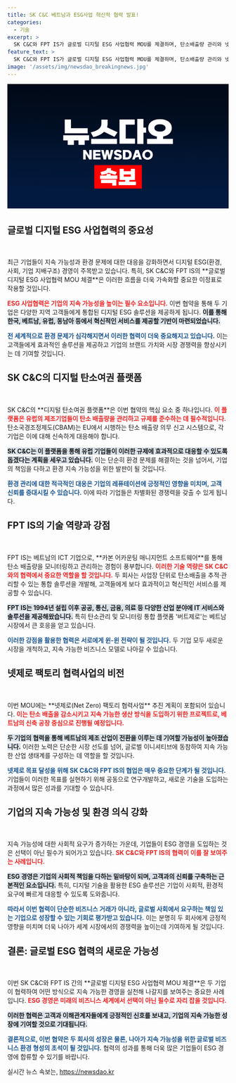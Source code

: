 ```yaml
---
title: SK C&C 베트남과 ESG사업 혁신적 협력 발표!
categories:
  - 기술
excerpt: >
  SK C&C와 FPT IS가 글로벌 디지털 ESG 사업협력 MOU를 체결하며, 탄소배출량 관리와 넷제로 목표 달성을 위한 혁신적 협력에 나섭니다. 두 기업의 결합으로 아시아와 유럽 시장에서의 ESG 솔루션이 주목받을 예정입니다!
feature_text: >
  SK C&C와 FPT IS가 글로벌 디지털 ESG 사업협력 MOU를 체결하며, 탄소배출량 관리와 넷제로 목표 달성을 위한 혁신적 협력에 나섭니다. 두 기업의 결합으로 아시아와 유럽 시장에서의 ESG 솔루션이 주목받을 예정입니다!
image: '/assets/img/newsdao_breakingnews.jpg'
---
```


<p><img src="/assets/img/newsdao_breakingnews.jpg" alt="pcversion 속보" /></p>

<h2 data-ke-size="size26">글로벌 디지털 ESG 사업협력의 중요성</h2>

<p data-ke-size="size16">&nbsp;</p>

<p data-ke-size="size16">최근 기업들이 지속 가능성과 환경 문제에 대한 대응을 강화하면서 디지털 ESG(환경, 사회, 기업 지배구조) 경영이 주목받고 있습니다. 특히, SK C&C와 FPT IS의 **글로벌 디지털 ESG 사업협력 MOU 체결**은 이러한 흐름을 더욱 가속화할 중요한 이정표로 작용할 것입니다. 

<b><span style="color: #ee2323;">ESG 사업협력은 기업의 지속 가능성을 높이는 필수 요소입니다.</span></b> 이번 협약을 통해 두 기업은 다양한 지역 고객들에게 통합된 디지털 ESG 솔루션을 제공하게 됩니다. <b><span style="background-color: #21538527;">이를 통해 한국, 베트남, 유럽, 동남아 등에서 혁신적인 서비스를 제공할 기반이 마련되었습니다.</span></b> 

<b><span style="color: #1a5490;">전 세계적으로 환경 문제가 심각해지면서 이러한 협력이 더욱 중요해지고 있습니다.</span></b> 이는 고객들에게 효과적인 솔루션을 제공하고 기업의 브랜드 가치와 시장 경쟁력을 향상시키는 데 기여할 것입니다.</p>

<h2 data-ke-size="size26">SK C&C의 디지털 탄소여권 플랫폼</h2>

<p data-ke-size="size16">&nbsp;</p>

<p data-ke-size="size16">SK C&C의 **디지털 탄소여권 플랫폼**은 이번 협약의 핵심 요소 중 하나입니다. <b><span style="color: #ee2323;">이 플랫폼은 유럽의 제조기업들이 탄소 배출량을 관리하고 규제를 준수하는 데 필수적입니다.</span></b> 탄소국경조정제도(CBAM)는 EU에서 시행하는 탄소 배출량 의무 신고 시스템으로, 각 기업은 이에 대해 신속하게 대응해야 합니다. 

<b><span style="background-color: #21538527;">SK C&C는 이 플랫폼을 통해 유럽 기업들이 이러한 규제에 효과적으로 대응할 수 있도록 돕겠다는 계획을 세우고 있습니다.</span></b> 이는 단순히 환경 문제를 해결하는 것을 넘어서, 기업의 책임을 다하고 환경 지속 가능성을 위한 발판이 될 것입니다. 

<b><span style="color: #1a5490;">환경 관리에 대한 적극적인 대응은 기업의 레퓨테이션에 긍정적인 영향을 미치며, 고객 신뢰를 증대시킬 수 있습니다.</span></b> 이에 따라 기업들은 차별화된 경쟁력을 갖출 수 있게 됩니다.</p>

<h2 data-ke-size="size26">FPT IS의 기술 역량과 강점</h2>

<p data-ke-size="size16">&nbsp;</p>

<p data-ke-size="size16">FPT IS는 베트남의 ICT 기업으로, **카본 어카운팅 매니지먼트 소프트웨어**를 통해 탄소 배출량을 모니터링하고 관리하는 경험이 풍부합니다. <b><span style="color: #ee2323;">이러한 기술 역량은 SK C&C와의 협력에서 중요한 역할을 할 것입니다.</span></b> 두 회사는 사업장 단위로 탄소배출을 추적·관리할 수 있는 통합 솔루션을 개발해, 고객들에게 보다 효과적이고 혁신적인 서비스를 제공할 수 있습니다. 

<b><span style="background-color: #21538527;">FPT IS는 1994년 설립 이후 공공, 통신, 금융, 의료 등 다양한 산업 분야에 IT 서비스와 솔루션을 제공해왔습니다.</span></b> 특히 탄소관리 및 모니터링 통합 플랫폼 '버트제로'는 베트남 시장에서 큰 호응을 얻고 있습니다. 

<b><span style="color: #1a5490;">이러한 강점을 활용한 협력은 서로에게 윈-윈 전략이 될 것입니다.</span></b> 두 기업 모두 새로운 시장을 개척하고, 지속 가능한 비즈니스 모델로 나아갈 수 있습니다.</p>

<h2 data-ke-size="size26">넷제로 팩토리 협력사업의 비전</h2>

<p data-ke-size="size16">&nbsp;</p>

<p data-ke-size="size16">이번 MOU에는 **넷제로(Net Zero) 팩토리 협력사업** 추진 계획이 포함되어 있습니다. <b><span style="color: #ee2323;">이는 탄소 배출을 감소시키고 지속 가능한 생산 방식을 도입하기 위한 프로젝트로, 베트남의 신축 공장 중심으로 진행될 예정입니다.</span></b> 

<b><span style="background-color: #21538527;">두 기업의 협력을 통해 베트남의 제조 산업이 전환을 이루는 데 기여할 가능성이 높아졌습니다.</span></b> 이러한 노력은 단순한 시장 선도를 넘어, 글로벌 이니셔티브에 동참하여 지속 가능한 산업 생태계를 구성하는 데 역할을 할 것입니다. 

<b><span style="color: #1a5490;">넷제로 목표 달성을 위해 SK C&C와 FPT IS의 협업은 매우 중요한 단계가 될 것입니다.</span></b> 기업들이 이러한 목표를 실현하기 위해 공동으로 연구개발하고, 새로운 기술을 도입하는 과정에서 많은 성과를 기대할 수 있습니다.</p>

<h2 data-ke-size="size26">기업의 지속 가능성 및 환경 의식 강화</h2>

<p data-ke-size="size16">&nbsp;</p>

<p data-ke-size="size16">지속 가능성에 대한 사회적 요구가 증가하는 가운데, 기업들이 ESG 경영을 도입하는 것은 선택이 아닌 필수가 되어가고 있습니다. <b><span style="color: #ee2323;">SK C&C와 FPT IS의 협력이 이를 잘 보여주는 사례입니다.</span></b> 

<b><span style="background-color: #21538527;">ESG 경영은 기업의 사회적 책임을 다하는 밑바탕이 되며, 고객과의 신뢰를 구축하는 근본적인 요소입니다.</span></b> 특히, 디지털 기술을 활용한 ESG 솔루션은 기업이 사회적, 환경적 요구에 빠르게 대응할 수 있도록 도와줍니다. 

<b><span style="color: #1a5490;">따라서 이번 협력이 단순한 비즈니스 거래가 아니라, 글로벌 사회에서 요구하는 책임 있는 기업으로 성장할 수 있는 기회로 평가받고 있습니다.</span></b> 이는 분명히 두 회사에게 긍정적 영향을 미치며 더욱 나아가 세계 시장에서의 경쟁력을 높이는데 기여하게 될 것입니다.</p>

<h2 data-ke-size="size26">결론: 글로벌 ESG 협력의 새로운 가능성</h2>

<p data-ke-size="size16">&nbsp;</p>

<p data-ke-size="size16">이번 SK C&C와 FPT IS 간의 **글로벌 디지털 ESG 사업협력 MOU 체결**은 두 기업이 협력하여 어떤 방식으로 지속 가능한 경영을 실천해 나갈지를 보여주는 중요한 사례입니다. <b><span style="color: #ee2323;">ESG 경영은 미래의 비즈니스 세계에서 선택이 아닌 필수로 자리 잡을 것입니다.</span></b> 

<b><span style="background-color: #21538527;">이러한 협력은 고객과 이해관계자들에게 긍정적인 신호를 보내고, 기업의 지속 가능한 성장에 기여할 것으로 기대됩니다.</span></b> 

<b><span style="color: #1a5490;">결론적으로, 이번 협약은 두 회사의 성장은 물론, 나아가 지속 가능성을 위한 글로벌 비즈니스 환경 형성의 초석이 될 것입니다.</span></b> 협력의 성과를 통해 더욱 많은 기업들이 ESG 경영에 합류할 수 있기를 바랍니다.</p>
실시간 뉴스 속보는, <a href="https://newsdao.kr" rel="dofollow">https://newsdao.kr</a>


